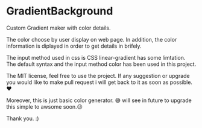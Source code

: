 # GradientBackground
Custom Gradient maker with color details.

The color choose by user display on web page. In addition, the color information is diplayed in order to get details in brifely.

The input method used in css is CSS linear-gradient has some limtation. The default syntax and the input method color has been used in this project.


The MIT license, feel free to use the project. If any suggestion or upgrade you would like to make pull request i will get back to it as soon as possible.❤

 Moreover, this is just basic color generator. 😅 will see in future to upgrade this simple to awsome soon.😉

 Thank you. :)
